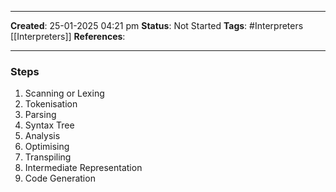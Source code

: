 _____
**Created**: 25-01-2025 04:21 pm
**Status**: Not Started
**Tags**: #Interpreters [[Interpreters]]
**References**: 
______


### Steps 
1. Scanning  or Lexing
2. Tokenisation
3. Parsing
4. Syntax Tree
5. Analysis
6. Optimising 
7. Transpiling
8. Intermediate Representation
9. Code Generation